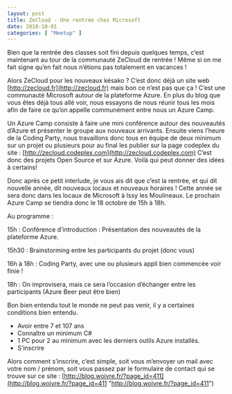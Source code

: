 ```yaml
---
layout: post
title: ZeCloud - Une rentrée chez Microsoft
date: 2010-10-01
categories: [ "Meetup" ]
---
```


Bien que la rentrée des classes soit fini depuis quelques temps, c’est maintenant au tour de la communauté ZeCloud de rentrée ! Même si on me fait signe qu’en fait nous n’étions pas totalement en vacances !

Alors ZeCloud pour les nouveaux késako ? C’est donc déjà un site web [http://zecloud.fr](http://zecloud.fr) mais bon ce n’est pas que ça ! C’est une communauté Microsoft autour de la plateforme Azure. En plus du blog que vous êtes déjà tous allé voir, nous essayons de nous réunir tous les mois afin de faire ce qu’on appelle communément entre nous un Azure Camp.

Un Azure Camp consiste à faire une mini conférence autour des nouveautés d’Azure et présenter le groupe aux nouveaux arrivants. Ensuite viens l’heure de la Coding Party, nous travaillons donc tous en équipe de deux minimum sur un projet ou plusieurs pour au final les publier sur la page codeplex du site : [http://zecloud.codeplex.com](http://zecloud.codeplex.com) C’est donc des projets Open Source et sur Azure. Voilà qui peut donner des idées à certains!

Donc après ce petit interlude, je vous ais dit que c’est la rentrée, et qui dit nouvelle année, dit nouveaux locaux et nouveaux horaires ! Cette année se sera donc dans les locaux de Microsoft à Issy les Moulineaux. Le prochain Azure Camp se tiendra donc le 18 octobre de 15h à 18h.

Au programme :

15h : Conférence d’introduction : Présentation des nouveautés de la plateforme Azure.

15h30 : Brainstorming entre les participants du projet (donc vous)

16h à 18h : Coding Party, avec une ou plusieurs appli bien commencée voir finie !

18h : On improvisera, mais ce sera l’occasion d’échanger entre les participants (Azure Beer peut être bien)

Bon bien entendu tout le monde ne peut pas venir, il y a certaines conditions bien entendu.

*   Avoir entre 7 et 107 ans
*   Connaître un minimum C#
*   1 PC pour 2 au minimum avec les derniers outils Azure installés.
*   S’inscrire

Alors comment s’inscrire, c’est simple, soit vous m’envoyer un mail avec votre nom / prénom, soit vous passez par le formulaire de contact qui se trouve sur ce site : [http://blog.woivre.fr/?page_id=411](http://blog.woivre.fr/?page_id=411 "http://blog.woivre.fr/?page_id=411")

